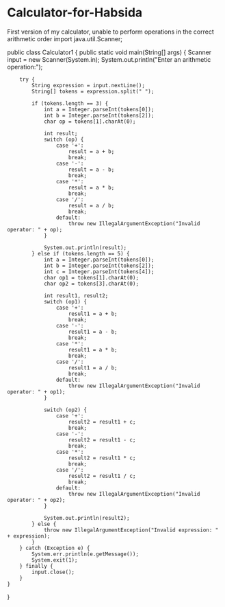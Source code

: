 # Calculator-for-Habsida
First version of my calculator, unable to perform operations in the correct arithmetic order
import java.util.Scanner;

public class Calculator1 {
    public static void main(String[] args) {
        Scanner input = new Scanner(System.in);
         System.out.println("Enter an arithmetic operation:");

        try {
            String expression = input.nextLine();
            String[] tokens = expression.split(" ");

            if (tokens.length == 3) {
                int a = Integer.parseInt(tokens[0]);
                int b = Integer.parseInt(tokens[2]);
                char op = tokens[1].charAt(0);

                int result;
                switch (op) {
                    case '+':
                        result = a + b;
                        break;
                    case '-':
                        result = a - b;
                        break;
                    case '*':
                        result = a * b;
                        break;
                    case '/':
                        result = a / b;
                        break;
                    default:
                        throw new IllegalArgumentException("Invalid operator: " + op);
                }

                System.out.println(result);
            } else if (tokens.length == 5) {
                int a = Integer.parseInt(tokens[0]);
                int b = Integer.parseInt(tokens[2]);
                int c = Integer.parseInt(tokens[4]);
                char op1 = tokens[1].charAt(0);
                char op2 = tokens[3].charAt(0);

                int result1, result2;
                switch (op1) {
                    case '+':
                        result1 = a + b;
                        break;
                    case '-':
                        result1 = a - b;
                        break;
                    case '*':
                        result1 = a * b;
                        break;
                    case '/':
                        result1 = a / b;
                        break;
                    default:
                        throw new IllegalArgumentException("Invalid operator: " + op1);
                }

                switch (op2) {
                    case '+':
                        result2 = result1 + c;
                        break;
                    case '-':
                        result2 = result1 - c;
                        break;
                    case '*':
                        result2 = result1 * c;
                        break;
                    case '/':
                        result2 = result1 / c;
                        break;
                    default:
                        throw new IllegalArgumentException("Invalid operator: " + op2);
                }

                System.out.println(result2);
            } else {
                throw new IllegalArgumentException("Invalid expression: " + expression);
            }
        } catch (Exception e) {
            System.err.println(e.getMessage());
            System.exit(1);
        } finally {
            input.close();
        }
    }
}
